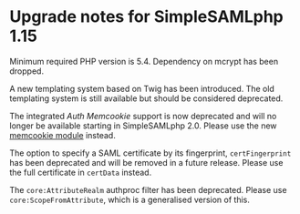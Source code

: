 Upgrade notes for SimpleSAMLphp 1.15
====================================

Minimum required PHP version is 5.4. Dependency on mcrypt has been dropped.

A new templating system based on Twig has been introduced. The old templating
system is still available but should be considered deprecated.

The integrated _Auth Memcookie_ support is now deprecated and will no longer
be available starting in SimpleSAMLphp 2.0. Please use the new
[memcookie module](https://github.com/simplesamlphp/simplesamlphp-module-memcookie)
instead.

The option to specify a SAML certificate by its fingerprint, `certFingerprint`
has been deprecated and will be removed in a future release. Please use the
full certificate in `certData` instead.

The `core:AttributeRealm` authproc filter has been deprecated.
Please use `core:ScopeFromAttribute`, which is a generalised version of this.
